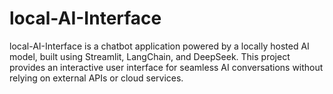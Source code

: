 # local-AI-Interface
local-AI-Interface is a chatbot application powered by a locally hosted AI model, built using Streamlit, LangChain, and DeepSeek. This project provides an interactive user interface for seamless AI conversations without relying on external APIs or cloud services.
